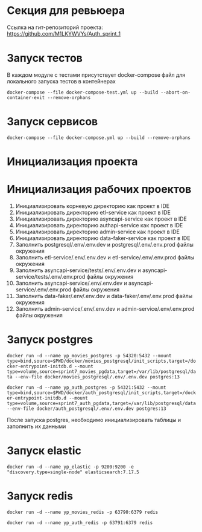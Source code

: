 # Секция для ревьюера

Ссылка на гит-репозиторий проекта: 
https://github.com/M1LKYWVYs/Auth_sprint_1

# Запуск тестов

В каждом модуле с тестами присутствует docker-compose файл для локального запуска тестов в контейнерах

`docker-compose --file docker-compose-test.yml up --build --abort-on-container-exit --remove-orphans`

# Запуск сервисов
`docker-compose --file docker-compose.yml up --build --remove-orphans`


# Инициализация проекта

# Инициализация рабочих проектов

1. Инициализировать корневую директорию как проект в IDE
2. Инициализировать директорию etl-service как проект в IDE
3. Инициализировать директорию asyncapi-service как проект в IDE
4. Инициализировать директорию authapi-service как проект в IDE
5. Инициализировать директорию admin-service как проект в IDE
6. Инициализировать директорию data-faker-service как проект в IDE
7. Заполнить postgresql/.env/.env.dev и postgresql/.env/.env.prod файлы окружения
8. Заполнить etl-service/.env/.env.dev и etl-service/.env/.env.prod файлы окружения
9. Заполнить asyncapi-service/tests/.env/.env.dev и asyncapi-service/tests/.env/.env.prod файлы окружения
10. Заполнить asyncapi-service/.env/.env.dev и asyncapi-service/.env/.env.prod файлы окружения
11. Заполнить data-faker/.env/.env.dev и data-faker/.env/.env.prod файлы окружения
12. Заполнить admin-service/.env/.env.dev и admin-service/.env/.env.prod файлы окружения

# Запуск postgres

`docker run -d --name yp_movies_postgres -p 54320:5432 --mount type=bind,source=$PWD/docker/movies_postgresql/init_scripts,target=/docker-entrypoint-initdb.d --mount type=volume,source=sprint7_movies_pgdata,target=/var/lib/postgresql/data --env-file docker/movies_postgresql/.env/.env.dev postgres:13`

`docker run -d --name yp_auth_postgres -p 54321:5432 --mount type=bind,source=$PWD/docker/auth_postgresql/init_scripts,target=/docker-entrypoint-initdb.d --mount type=volume,source=sprint7_auth_pgdata,target=/var/lib/postgresql/data --env-file docker/auth_postgresql/.env/.env.dev postgres:13`

После запуска postgres, необходимо инициализировать таблицы и заполнить их данными

# Запуск elastic

`docker run -d --name yp_elastic -p 9200:9200 -e "discovery.type=single-node" elasticsearch:7.17.5`


# Запуск redis

`docker run -d --name yp_movies_redis -p 63790:6379 redis`

`docker run -d --name yp_auth_redis -p 63791:6379 redis`